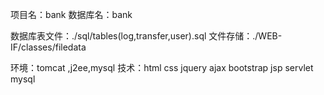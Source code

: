 项目名：bank
数据库名：bank

数据库表文件：./sql/tables(log,transfer,user).sql
文件存储：./WEB-IF/classes/filedata

环境：tomcat ,j2ee,mysql
技术：html css jquery ajax bootstrap     jsp  servlet mysql

